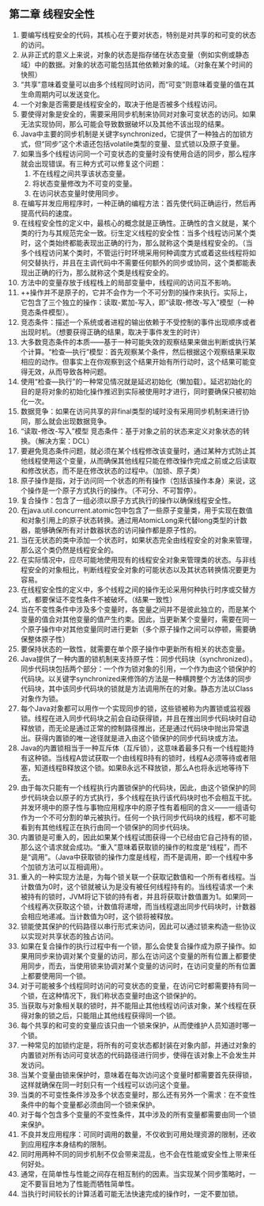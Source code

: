 ## 第二章 线程安全性

1. 要编写线程安全的代码，其核心在于要对状态，特别是对共享的和可变的状态的访问。
2. 从非正式的意义上来说，对象的状态是指存储在状态变量（例如实例或静态域）中的数据。对象的状态可能包括其他依赖对象的域。（对象在某个时间的快照）
3. “共享”意味着变量可以由多个线程同时访问，而“可变”则意味着变量的值在其生命周期内可以发送变化。
4. 一个对象是否需要是线程安全的，取决于他是否被多个线程访问。
5. 要使得对象是安全的，需要采用同步机制来协同对对象可变状态的访问。如果无法实现协同，那么可能会导致数据破坏以及其他不该出现的结果。
6. Java中主要的同步机制是关键字synchronized，它提供了一种独占的加锁方式，但“同步”这个术语还包括volatile类型的变量、显式锁以及原子变量。
7. 如果当多个线程访问同一个可变状态的变量时没有使用合适的同步，那么程序就会出现错误。有三种方式可以修复这个问题：
   1. 不在线程之间共享该状态变量。
   2. 将状态变量修改为不可变的变量。
   3. 在访问状态变量时使用同步。
8. 在编写并发应用程序时，一种正确的编程方法：首先使代码正确运行，然后再提高代码的速度。
9. 在线程安全性的定义中，最核心的概念就是正确性。正确性的含义就是，某个类的行为与其规范完全一致。衍生定义线程的安全性：当多个线程访问某个类时，这个类始终都能表现出正确的行为，那么就称这个类是线程安全的。（当多个线程访问某个类时，不管运行时环境采用何种调度方式或着这些线程将如何交替执行，并且在主调代码中不需要任何额外的同步或协同，这个类都能表现出正确的行为，那么就称这个类是线程安全的。
10. 方法中的变量存放于线程栈上的局部变量中，线程间的访问互不影响。
11. ++操作并不是原子的，它并不会作为一个不可分割的操作来执行。实际上，它包含了三个独立的操作：读取-累加-写入，即“读取-修改-写入”模型（一种竞态条件模型）。
12. 竞态条件：描述一个系统或者进程的输出依赖于不受控制的事件出现顺序或者出现时机。（想要获得正确的结果，取决于事件发生的时许）
13. 大多数竞态条件的本质——基于一种可能失效的观察结果来做出判断或执行某个计算。“检查—执行”模型：首先观察某个条件，然后根据这个观察结果采取相应的动作。但事实上在你观察到这个结果开始有所行动时，这个结果可能变得无效，从而导致各种问题。
14. 使用“检查—执行”的一种常见情况就是延迟初始化（懒加载）。延迟初始化的目的是将对象的初始化操作推迟到实际被使用时才进行，同时要确保只被初始化一次。
15. 数据竞争：如果在访问共享的非final类型的域时没有采用同步机制来进行协同，那么就会出现数据竞争。
16. “读取-修改-写入”模型 竞态条件：基于对象之前的状态来定义对象状态的转换。（解决方案：DCL）
17. 要避免竞态条件问题，就必须在某个线程修改该变量时，通过某种方式防止其他线程使用这个变量，从而确保其他线程只能在修改操作完成之前或之后读取和修改状态，而不是在修改状态的过程中。（加锁、原子类）
18. 原子操作是指，对于访问同一个状态的所有操作（包括该操作本身）来说，这个操作是一个原子方式执行的操作。（不可分、不可暂停）。
19. 复合操作：包含了一组必须以原子方式执行的操作以确保线程安全性。
20. 在java.util.concurrent.atomic包中包含了一些原子变量类，用于实现在数值和对象引用上的原子状态转换。通过用AtomicLong来代替long类型的计数器，能够确保所有对计数器状态的访问操作都是原子性的。
21. 当在无状态的类中添加一个状态时，如果状态完全由线程安全的对象来管理，那么这个类仍然是线程安全的。
22. 在实际情况中，应尽可能地使用现有的线程安全对象来管理类的状态。与非线程安全的对象相比，判断线程安全对象的可能状态以及其状态转换情况要更为容易。
23. 在线程安全性的定义中，多个线程之间的操作无论采用何种执行时序或交替方式，都要保证不变性条件不被破坏。（结果一致性）
24. 当在不变性条件中涉及多个变量时，各变量之间并不是彼此独立的，而是某个变量的值会对其他变量的值产生约束。因此，当更新某个变量时，需要在同一个原子操作中对其他变量同时进行更新（多个原子操作之间可以停顿，需要确保整体原子性）
25. 要保持状态的一致性，就需要在单个原子操作中更新所有相关的状态变量。
26. Java提供了一种内置的锁机制来支持原子性：同步代码块（synchronized）。同步代码块包括两个部分：一个作为锁对象的引用，一个作为由这个锁保护的代码块。以关键字synchronized来修饰的方法是一种横跨整个方法体的同步代码块，其中该同步代码块的锁就是方法调用所在的对象。静态方法以Class对象作为锁。
27. 每个Java对象都可以用作一个实现同步的锁，这些锁被称为内置锁或监视器锁。线程在进入同步代码块之前会自动获得锁，并且在推出同步代码块时自动释放锁，而无论是通过正常的控制路径推出，还是通过代码块中抛出异常退出。获得内置锁的唯一途径就是进入由这个锁保护的同步代码块或方法。
28. Java的内置锁相当于一种互斥体（互斥锁），这意味着最多只有一个线程能持有这种锁。当线程A尝试获取一个由线程B持有的锁时，线程A必须等待或者阻塞，知道线程B释放这个锁。如果B永远不释放锁，那么A也将永远地等待下去。
29. 由于每次只能有一个线程执行内置锁保护的代码块，因此，由这个锁保护的同步代码块会以原子的方式执行，多个线程在执行该代码块时也不会相互干扰。并发环境中的原子性与事物应用程序中的原子性有着相同的含义——一组语句作为一个不可分割的单元被执行。任何一个执行同步代码块的线程，都不可能看到有其他线程正在执行由同一个锁保护的同步代码块。
30. 内置锁是可重入的，因此如果某个线程试图获得一个已经由它自己持有的锁，那么这个请求就会成功。“重入”意味着获取锁的操作的粒度是“线程”，而不是“调用”。（Java中获取锁的操作力度是线程，而不是调用，即一个线程中多个加锁方法可以互相调用）。
31. 重入的一种实现方法是，为每个锁关联一个获取记数值和一个所有者线程。当计数值为0时，这个锁就被认为是没有被任何线程持有的。当线程请求一个未被持有的锁时，JVM将记下锁的持有者，并且将获取计数值置为1。如果同一个线程再次获取这个锁，计数值将递增，而当线程退出同步代码块时，计数器会相应地递减。当计数值为0时，这个锁将被释放。
32. 锁能使其保护的代码路径以串行形式来访问，因此可以通过锁来构造一些协议以实现对共享状态的独占访问。
33. 如果在复合操作的执行过程中有一个锁，那么会使复合操作成为原子操作。如果用同步来协调对某个变量的访问，那么在访问这个变量的所有位置上都要使用同步，而去，当使用锁来协调对某个变量的访问时，在访问变量的所有位置上都要使用同一个锁。
34. 对于可能被多个线程同时访问的可变状态的变量，在访问它时都需要持有同一个锁，在这种情况下，我们称状态变量时由这个锁保护的。
35. 当获取与对象相关联的锁时，并不能阻止其他线程访问该对象，某个线程在获得对象的锁之后，只能阻止其他线程获得同一个锁。
36. 每个共享的和可变的变量应该只由一个锁来保护，从而使维护人员知道时哪一个锁。
37. 一种常见的加锁约定是，将所有的可变状态都封装在对象内部，并通过对象的内置锁对所有访问可变状态的代码路径进行同步，使得在该对象上不会发生并发访问。
38. 当某个变量由锁来保护时，意味着在每次访问这个变量时都需要首先获得锁，这样就确保在同一时刻只有一个线程可以访问这个变量。
39. 当类的不可变性条件涉及多个状态变量时，那么还有另外一个需求：在不变性条件中的每个变量都必须由同一个锁来保护。
40. 对于每个包含多个变量的不变性条件，其中涉及的所有变量都需要由同一个锁来保护。
41. 不良并发应用程序：可同时调用的数量，不仅收到可用处理资源的限制，还收到应用程序本身结构的限制。
42. 同时用两种不同的同步机制不仅会带来混乱，也不会在性能或安全性上带来任何好处。
43. 通常，在简单性与性能之间存在相互制约的因素。当实现某个同步策略时，一定不要盲目地为了性能而牺牲简单性。
44. 当执行时间较长的计算活着可能无法快速完成的操作时，一定不要加锁。

